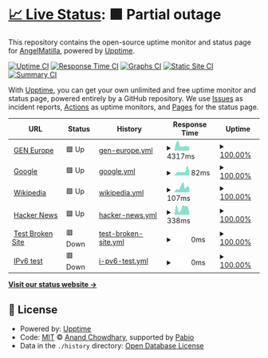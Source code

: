 # [📈 Live Status](https://demo.upptime.js.org): <!--live status--> **🟧 Partial outage**

This repository contains the open-source uptime monitor and status page for [AngelMatilla](https://demo.upptime.js.org), powered by [Upptime](https://github.com/upptime/upptime).

[![Uptime CI](https://github.com/AngelMatilla/upptime/workflows/Uptime%20CI/badge.svg)](https://github.com/AngelMatilla/upptime/actions?query=workflow%3A%22Uptime+CI%22)
[![Response Time CI](https://github.com/AngelMatilla/upptime/workflows/Response%20Time%20CI/badge.svg)](https://github.com/AngelMatilla/upptime/actions?query=workflow%3A%22Response+Time+CI%22)
[![Graphs CI](https://github.com/AngelMatilla/upptime/workflows/Graphs%20CI/badge.svg)](https://github.com/AngelMatilla/upptime/actions?query=workflow%3A%22Graphs+CI%22)
[![Static Site CI](https://github.com/AngelMatilla/upptime/workflows/Static%20Site%20CI/badge.svg)](https://github.com/AngelMatilla/upptime/actions?query=workflow%3A%22Static+Site+CI%22)
[![Summary CI](https://github.com/AngelMatilla/upptime/workflows/Summary%20CI/badge.svg)](https://github.com/AngelMatilla/upptime/actions?query=workflow%3A%22Summary+CI%22)

With [Upptime](https://upptime.js.org), you can get your own unlimited and free uptime monitor and status page, powered entirely by a GitHub repository. We use [Issues](https://github.com/AngelMatilla/upptime/issues) as incident reports, [Actions](https://github.com/AngelMatilla/upptime/actions) as uptime monitors, and [Pages](https://demo.upptime.js.org) for the status page.

<!--start: status pages-->
<!-- This summary is generated by Upptime (https://github.com/upptime/upptime) -->
<!-- Do not edit this manually, your changes will be overwritten -->
<!-- prettier-ignore -->
| URL | Status | History | Response Time | Uptime |
| --- | ------ | ------- | ------------- | ------ |
| <img alt="" src="https://icons.duckduckgo.com/ip3/gen-europe.org.ico" height="13"> [GEN Europe](https://gen-europe.org) | 🟩 Up | [gen-europe.yml](https://github.com/AngelMatilla/upptime/commits/HEAD/history/gen-europe.yml) | <details><summary><img alt="Response time graph" src="./graphs/gen-europe/response-time-week.png" height="20"> 4317ms</summary><br><a href="https://AngelMatilla.github.io/upptime/history/gen-europe"><img alt="Response time 4317" src="https://img.shields.io/endpoint?url=https%3A%2F%2Fraw.githubusercontent.com%2FAngelMatilla%2Fupptime%2FHEAD%2Fapi%2Fgen-europe%2Fresponse-time.json"></a><br><a href="https://AngelMatilla.github.io/upptime/history/gen-europe"><img alt="24-hour response time 4317" src="https://img.shields.io/endpoint?url=https%3A%2F%2Fraw.githubusercontent.com%2FAngelMatilla%2Fupptime%2FHEAD%2Fapi%2Fgen-europe%2Fresponse-time-day.json"></a><br><a href="https://AngelMatilla.github.io/upptime/history/gen-europe"><img alt="7-day response time 4317" src="https://img.shields.io/endpoint?url=https%3A%2F%2Fraw.githubusercontent.com%2FAngelMatilla%2Fupptime%2FHEAD%2Fapi%2Fgen-europe%2Fresponse-time-week.json"></a><br><a href="https://AngelMatilla.github.io/upptime/history/gen-europe"><img alt="30-day response time 4317" src="https://img.shields.io/endpoint?url=https%3A%2F%2Fraw.githubusercontent.com%2FAngelMatilla%2Fupptime%2FHEAD%2Fapi%2Fgen-europe%2Fresponse-time-month.json"></a><br><a href="https://AngelMatilla.github.io/upptime/history/gen-europe"><img alt="1-year response time 4317" src="https://img.shields.io/endpoint?url=https%3A%2F%2Fraw.githubusercontent.com%2FAngelMatilla%2Fupptime%2FHEAD%2Fapi%2Fgen-europe%2Fresponse-time-year.json"></a></details> | <details><summary><a href="https://AngelMatilla.github.io/upptime/history/gen-europe">100.00%</a></summary><a href="https://AngelMatilla.github.io/upptime/history/gen-europe"><img alt="All-time uptime 100.00%" src="https://img.shields.io/endpoint?url=https%3A%2F%2Fraw.githubusercontent.com%2FAngelMatilla%2Fupptime%2FHEAD%2Fapi%2Fgen-europe%2Fuptime.json"></a><br><a href="https://AngelMatilla.github.io/upptime/history/gen-europe"><img alt="24-hour uptime 100.00%" src="https://img.shields.io/endpoint?url=https%3A%2F%2Fraw.githubusercontent.com%2FAngelMatilla%2Fupptime%2FHEAD%2Fapi%2Fgen-europe%2Fuptime-day.json"></a><br><a href="https://AngelMatilla.github.io/upptime/history/gen-europe"><img alt="7-day uptime 100.00%" src="https://img.shields.io/endpoint?url=https%3A%2F%2Fraw.githubusercontent.com%2FAngelMatilla%2Fupptime%2FHEAD%2Fapi%2Fgen-europe%2Fuptime-week.json"></a><br><a href="https://AngelMatilla.github.io/upptime/history/gen-europe"><img alt="30-day uptime 100.00%" src="https://img.shields.io/endpoint?url=https%3A%2F%2Fraw.githubusercontent.com%2FAngelMatilla%2Fupptime%2FHEAD%2Fapi%2Fgen-europe%2Fuptime-month.json"></a><br><a href="https://AngelMatilla.github.io/upptime/history/gen-europe"><img alt="1-year uptime 100.00%" src="https://img.shields.io/endpoint?url=https%3A%2F%2Fraw.githubusercontent.com%2FAngelMatilla%2Fupptime%2FHEAD%2Fapi%2Fgen-europe%2Fuptime-year.json"></a></details>
| <img alt="" src="https://icons.duckduckgo.com/ip3/www.google.com.ico" height="13"> [Google](https://www.google.com) | 🟩 Up | [google.yml](https://github.com/AngelMatilla/upptime/commits/HEAD/history/google.yml) | <details><summary><img alt="Response time graph" src="./graphs/google/response-time-week.png" height="20"> 82ms</summary><br><a href="https://AngelMatilla.github.io/upptime/history/google"><img alt="Response time 82" src="https://img.shields.io/endpoint?url=https%3A%2F%2Fraw.githubusercontent.com%2FAngelMatilla%2Fupptime%2FHEAD%2Fapi%2Fgoogle%2Fresponse-time.json"></a><br><a href="https://AngelMatilla.github.io/upptime/history/google"><img alt="24-hour response time 82" src="https://img.shields.io/endpoint?url=https%3A%2F%2Fraw.githubusercontent.com%2FAngelMatilla%2Fupptime%2FHEAD%2Fapi%2Fgoogle%2Fresponse-time-day.json"></a><br><a href="https://AngelMatilla.github.io/upptime/history/google"><img alt="7-day response time 82" src="https://img.shields.io/endpoint?url=https%3A%2F%2Fraw.githubusercontent.com%2FAngelMatilla%2Fupptime%2FHEAD%2Fapi%2Fgoogle%2Fresponse-time-week.json"></a><br><a href="https://AngelMatilla.github.io/upptime/history/google"><img alt="30-day response time 82" src="https://img.shields.io/endpoint?url=https%3A%2F%2Fraw.githubusercontent.com%2FAngelMatilla%2Fupptime%2FHEAD%2Fapi%2Fgoogle%2Fresponse-time-month.json"></a><br><a href="https://AngelMatilla.github.io/upptime/history/google"><img alt="1-year response time 82" src="https://img.shields.io/endpoint?url=https%3A%2F%2Fraw.githubusercontent.com%2FAngelMatilla%2Fupptime%2FHEAD%2Fapi%2Fgoogle%2Fresponse-time-year.json"></a></details> | <details><summary><a href="https://AngelMatilla.github.io/upptime/history/google">100.00%</a></summary><a href="https://AngelMatilla.github.io/upptime/history/google"><img alt="All-time uptime 100.00%" src="https://img.shields.io/endpoint?url=https%3A%2F%2Fraw.githubusercontent.com%2FAngelMatilla%2Fupptime%2FHEAD%2Fapi%2Fgoogle%2Fuptime.json"></a><br><a href="https://AngelMatilla.github.io/upptime/history/google"><img alt="24-hour uptime 100.00%" src="https://img.shields.io/endpoint?url=https%3A%2F%2Fraw.githubusercontent.com%2FAngelMatilla%2Fupptime%2FHEAD%2Fapi%2Fgoogle%2Fuptime-day.json"></a><br><a href="https://AngelMatilla.github.io/upptime/history/google"><img alt="7-day uptime 100.00%" src="https://img.shields.io/endpoint?url=https%3A%2F%2Fraw.githubusercontent.com%2FAngelMatilla%2Fupptime%2FHEAD%2Fapi%2Fgoogle%2Fuptime-week.json"></a><br><a href="https://AngelMatilla.github.io/upptime/history/google"><img alt="30-day uptime 100.00%" src="https://img.shields.io/endpoint?url=https%3A%2F%2Fraw.githubusercontent.com%2FAngelMatilla%2Fupptime%2FHEAD%2Fapi%2Fgoogle%2Fuptime-month.json"></a><br><a href="https://AngelMatilla.github.io/upptime/history/google"><img alt="1-year uptime 100.00%" src="https://img.shields.io/endpoint?url=https%3A%2F%2Fraw.githubusercontent.com%2FAngelMatilla%2Fupptime%2FHEAD%2Fapi%2Fgoogle%2Fuptime-year.json"></a></details>
| <img alt="" src="https://icons.duckduckgo.com/ip3/en.wikipedia.org.ico" height="13"> [Wikipedia](https://en.wikipedia.org) | 🟩 Up | [wikipedia.yml](https://github.com/AngelMatilla/upptime/commits/HEAD/history/wikipedia.yml) | <details><summary><img alt="Response time graph" src="./graphs/wikipedia/response-time-week.png" height="20"> 107ms</summary><br><a href="https://AngelMatilla.github.io/upptime/history/wikipedia"><img alt="Response time 107" src="https://img.shields.io/endpoint?url=https%3A%2F%2Fraw.githubusercontent.com%2FAngelMatilla%2Fupptime%2FHEAD%2Fapi%2Fwikipedia%2Fresponse-time.json"></a><br><a href="https://AngelMatilla.github.io/upptime/history/wikipedia"><img alt="24-hour response time 107" src="https://img.shields.io/endpoint?url=https%3A%2F%2Fraw.githubusercontent.com%2FAngelMatilla%2Fupptime%2FHEAD%2Fapi%2Fwikipedia%2Fresponse-time-day.json"></a><br><a href="https://AngelMatilla.github.io/upptime/history/wikipedia"><img alt="7-day response time 107" src="https://img.shields.io/endpoint?url=https%3A%2F%2Fraw.githubusercontent.com%2FAngelMatilla%2Fupptime%2FHEAD%2Fapi%2Fwikipedia%2Fresponse-time-week.json"></a><br><a href="https://AngelMatilla.github.io/upptime/history/wikipedia"><img alt="30-day response time 107" src="https://img.shields.io/endpoint?url=https%3A%2F%2Fraw.githubusercontent.com%2FAngelMatilla%2Fupptime%2FHEAD%2Fapi%2Fwikipedia%2Fresponse-time-month.json"></a><br><a href="https://AngelMatilla.github.io/upptime/history/wikipedia"><img alt="1-year response time 107" src="https://img.shields.io/endpoint?url=https%3A%2F%2Fraw.githubusercontent.com%2FAngelMatilla%2Fupptime%2FHEAD%2Fapi%2Fwikipedia%2Fresponse-time-year.json"></a></details> | <details><summary><a href="https://AngelMatilla.github.io/upptime/history/wikipedia">100.00%</a></summary><a href="https://AngelMatilla.github.io/upptime/history/wikipedia"><img alt="All-time uptime 100.00%" src="https://img.shields.io/endpoint?url=https%3A%2F%2Fraw.githubusercontent.com%2FAngelMatilla%2Fupptime%2FHEAD%2Fapi%2Fwikipedia%2Fuptime.json"></a><br><a href="https://AngelMatilla.github.io/upptime/history/wikipedia"><img alt="24-hour uptime 100.00%" src="https://img.shields.io/endpoint?url=https%3A%2F%2Fraw.githubusercontent.com%2FAngelMatilla%2Fupptime%2FHEAD%2Fapi%2Fwikipedia%2Fuptime-day.json"></a><br><a href="https://AngelMatilla.github.io/upptime/history/wikipedia"><img alt="7-day uptime 100.00%" src="https://img.shields.io/endpoint?url=https%3A%2F%2Fraw.githubusercontent.com%2FAngelMatilla%2Fupptime%2FHEAD%2Fapi%2Fwikipedia%2Fuptime-week.json"></a><br><a href="https://AngelMatilla.github.io/upptime/history/wikipedia"><img alt="30-day uptime 100.00%" src="https://img.shields.io/endpoint?url=https%3A%2F%2Fraw.githubusercontent.com%2FAngelMatilla%2Fupptime%2FHEAD%2Fapi%2Fwikipedia%2Fuptime-month.json"></a><br><a href="https://AngelMatilla.github.io/upptime/history/wikipedia"><img alt="1-year uptime 100.00%" src="https://img.shields.io/endpoint?url=https%3A%2F%2Fraw.githubusercontent.com%2FAngelMatilla%2Fupptime%2FHEAD%2Fapi%2Fwikipedia%2Fuptime-year.json"></a></details>
| <img alt="" src="https://icons.duckduckgo.com/ip3/news.ycombinator.com.ico" height="13"> [Hacker News](https://news.ycombinator.com) | 🟩 Up | [hacker-news.yml](https://github.com/AngelMatilla/upptime/commits/HEAD/history/hacker-news.yml) | <details><summary><img alt="Response time graph" src="./graphs/hacker-news/response-time-week.png" height="20"> 338ms</summary><br><a href="https://AngelMatilla.github.io/upptime/history/hacker-news"><img alt="Response time 338" src="https://img.shields.io/endpoint?url=https%3A%2F%2Fraw.githubusercontent.com%2FAngelMatilla%2Fupptime%2FHEAD%2Fapi%2Fhacker-news%2Fresponse-time.json"></a><br><a href="https://AngelMatilla.github.io/upptime/history/hacker-news"><img alt="24-hour response time 338" src="https://img.shields.io/endpoint?url=https%3A%2F%2Fraw.githubusercontent.com%2FAngelMatilla%2Fupptime%2FHEAD%2Fapi%2Fhacker-news%2Fresponse-time-day.json"></a><br><a href="https://AngelMatilla.github.io/upptime/history/hacker-news"><img alt="7-day response time 338" src="https://img.shields.io/endpoint?url=https%3A%2F%2Fraw.githubusercontent.com%2FAngelMatilla%2Fupptime%2FHEAD%2Fapi%2Fhacker-news%2Fresponse-time-week.json"></a><br><a href="https://AngelMatilla.github.io/upptime/history/hacker-news"><img alt="30-day response time 338" src="https://img.shields.io/endpoint?url=https%3A%2F%2Fraw.githubusercontent.com%2FAngelMatilla%2Fupptime%2FHEAD%2Fapi%2Fhacker-news%2Fresponse-time-month.json"></a><br><a href="https://AngelMatilla.github.io/upptime/history/hacker-news"><img alt="1-year response time 338" src="https://img.shields.io/endpoint?url=https%3A%2F%2Fraw.githubusercontent.com%2FAngelMatilla%2Fupptime%2FHEAD%2Fapi%2Fhacker-news%2Fresponse-time-year.json"></a></details> | <details><summary><a href="https://AngelMatilla.github.io/upptime/history/hacker-news">100.00%</a></summary><a href="https://AngelMatilla.github.io/upptime/history/hacker-news"><img alt="All-time uptime 100.00%" src="https://img.shields.io/endpoint?url=https%3A%2F%2Fraw.githubusercontent.com%2FAngelMatilla%2Fupptime%2FHEAD%2Fapi%2Fhacker-news%2Fuptime.json"></a><br><a href="https://AngelMatilla.github.io/upptime/history/hacker-news"><img alt="24-hour uptime 100.00%" src="https://img.shields.io/endpoint?url=https%3A%2F%2Fraw.githubusercontent.com%2FAngelMatilla%2Fupptime%2FHEAD%2Fapi%2Fhacker-news%2Fuptime-day.json"></a><br><a href="https://AngelMatilla.github.io/upptime/history/hacker-news"><img alt="7-day uptime 100.00%" src="https://img.shields.io/endpoint?url=https%3A%2F%2Fraw.githubusercontent.com%2FAngelMatilla%2Fupptime%2FHEAD%2Fapi%2Fhacker-news%2Fuptime-week.json"></a><br><a href="https://AngelMatilla.github.io/upptime/history/hacker-news"><img alt="30-day uptime 100.00%" src="https://img.shields.io/endpoint?url=https%3A%2F%2Fraw.githubusercontent.com%2FAngelMatilla%2Fupptime%2FHEAD%2Fapi%2Fhacker-news%2Fuptime-month.json"></a><br><a href="https://AngelMatilla.github.io/upptime/history/hacker-news"><img alt="1-year uptime 100.00%" src="https://img.shields.io/endpoint?url=https%3A%2F%2Fraw.githubusercontent.com%2FAngelMatilla%2Fupptime%2FHEAD%2Fapi%2Fhacker-news%2Fuptime-year.json"></a></details>
| <img alt="" src="https://icons.duckduckgo.com/ip3/thissitedoesnotexist.koj.co.ico" height="13"> [Test Broken Site](https://thissitedoesnotexist.koj.co) | 🟥 Down | [test-broken-site.yml](https://github.com/AngelMatilla/upptime/commits/HEAD/history/test-broken-site.yml) | <details><summary><img alt="Response time graph" src="./graphs/test-broken-site/response-time-week.png" height="20"> 0ms</summary><br><a href="https://AngelMatilla.github.io/upptime/history/test-broken-site"><img alt="Response time 0" src="https://img.shields.io/endpoint?url=https%3A%2F%2Fraw.githubusercontent.com%2FAngelMatilla%2Fupptime%2FHEAD%2Fapi%2Ftest-broken-site%2Fresponse-time.json"></a><br><a href="https://AngelMatilla.github.io/upptime/history/test-broken-site"><img alt="24-hour response time 0" src="https://img.shields.io/endpoint?url=https%3A%2F%2Fraw.githubusercontent.com%2FAngelMatilla%2Fupptime%2FHEAD%2Fapi%2Ftest-broken-site%2Fresponse-time-day.json"></a><br><a href="https://AngelMatilla.github.io/upptime/history/test-broken-site"><img alt="7-day response time 0" src="https://img.shields.io/endpoint?url=https%3A%2F%2Fraw.githubusercontent.com%2FAngelMatilla%2Fupptime%2FHEAD%2Fapi%2Ftest-broken-site%2Fresponse-time-week.json"></a><br><a href="https://AngelMatilla.github.io/upptime/history/test-broken-site"><img alt="30-day response time 0" src="https://img.shields.io/endpoint?url=https%3A%2F%2Fraw.githubusercontent.com%2FAngelMatilla%2Fupptime%2FHEAD%2Fapi%2Ftest-broken-site%2Fresponse-time-month.json"></a><br><a href="https://AngelMatilla.github.io/upptime/history/test-broken-site"><img alt="1-year response time 0" src="https://img.shields.io/endpoint?url=https%3A%2F%2Fraw.githubusercontent.com%2FAngelMatilla%2Fupptime%2FHEAD%2Fapi%2Ftest-broken-site%2Fresponse-time-year.json"></a></details> | <details><summary><a href="https://AngelMatilla.github.io/upptime/history/test-broken-site">100.00%</a></summary><a href="https://AngelMatilla.github.io/upptime/history/test-broken-site"><img alt="All-time uptime 100.00%" src="https://img.shields.io/endpoint?url=https%3A%2F%2Fraw.githubusercontent.com%2FAngelMatilla%2Fupptime%2FHEAD%2Fapi%2Ftest-broken-site%2Fuptime.json"></a><br><a href="https://AngelMatilla.github.io/upptime/history/test-broken-site"><img alt="24-hour uptime 100.00%" src="https://img.shields.io/endpoint?url=https%3A%2F%2Fraw.githubusercontent.com%2FAngelMatilla%2Fupptime%2FHEAD%2Fapi%2Ftest-broken-site%2Fuptime-day.json"></a><br><a href="https://AngelMatilla.github.io/upptime/history/test-broken-site"><img alt="7-day uptime 100.00%" src="https://img.shields.io/endpoint?url=https%3A%2F%2Fraw.githubusercontent.com%2FAngelMatilla%2Fupptime%2FHEAD%2Fapi%2Ftest-broken-site%2Fuptime-week.json"></a><br><a href="https://AngelMatilla.github.io/upptime/history/test-broken-site"><img alt="30-day uptime 100.00%" src="https://img.shields.io/endpoint?url=https%3A%2F%2Fraw.githubusercontent.com%2FAngelMatilla%2Fupptime%2FHEAD%2Fapi%2Ftest-broken-site%2Fuptime-month.json"></a><br><a href="https://AngelMatilla.github.io/upptime/history/test-broken-site"><img alt="1-year uptime 100.00%" src="https://img.shields.io/endpoint?url=https%3A%2F%2Fraw.githubusercontent.com%2FAngelMatilla%2Fupptime%2FHEAD%2Fapi%2Ftest-broken-site%2Fuptime-year.json"></a></details>
| <img alt="" src="https://icons.duckduckgo.com/ip3/null.ico" height="13"> [IPv6 test](forwardemail.net) | 🟥 Down | [i-pv6-test.yml](https://github.com/AngelMatilla/upptime/commits/HEAD/history/i-pv6-test.yml) | <details><summary><img alt="Response time graph" src="./graphs/i-pv6-test/response-time-week.png" height="20"> 0ms</summary><br><a href="https://AngelMatilla.github.io/upptime/history/i-pv6-test"><img alt="Response time 0" src="https://img.shields.io/endpoint?url=https%3A%2F%2Fraw.githubusercontent.com%2FAngelMatilla%2Fupptime%2FHEAD%2Fapi%2Fi-pv6-test%2Fresponse-time.json"></a><br><a href="https://AngelMatilla.github.io/upptime/history/i-pv6-test"><img alt="24-hour response time 0" src="https://img.shields.io/endpoint?url=https%3A%2F%2Fraw.githubusercontent.com%2FAngelMatilla%2Fupptime%2FHEAD%2Fapi%2Fi-pv6-test%2Fresponse-time-day.json"></a><br><a href="https://AngelMatilla.github.io/upptime/history/i-pv6-test"><img alt="7-day response time 0" src="https://img.shields.io/endpoint?url=https%3A%2F%2Fraw.githubusercontent.com%2FAngelMatilla%2Fupptime%2FHEAD%2Fapi%2Fi-pv6-test%2Fresponse-time-week.json"></a><br><a href="https://AngelMatilla.github.io/upptime/history/i-pv6-test"><img alt="30-day response time 0" src="https://img.shields.io/endpoint?url=https%3A%2F%2Fraw.githubusercontent.com%2FAngelMatilla%2Fupptime%2FHEAD%2Fapi%2Fi-pv6-test%2Fresponse-time-month.json"></a><br><a href="https://AngelMatilla.github.io/upptime/history/i-pv6-test"><img alt="1-year response time 0" src="https://img.shields.io/endpoint?url=https%3A%2F%2Fraw.githubusercontent.com%2FAngelMatilla%2Fupptime%2FHEAD%2Fapi%2Fi-pv6-test%2Fresponse-time-year.json"></a></details> | <details><summary><a href="https://AngelMatilla.github.io/upptime/history/i-pv6-test">100.00%</a></summary><a href="https://AngelMatilla.github.io/upptime/history/i-pv6-test"><img alt="All-time uptime 100.00%" src="https://img.shields.io/endpoint?url=https%3A%2F%2Fraw.githubusercontent.com%2FAngelMatilla%2Fupptime%2FHEAD%2Fapi%2Fi-pv6-test%2Fuptime.json"></a><br><a href="https://AngelMatilla.github.io/upptime/history/i-pv6-test"><img alt="24-hour uptime 100.00%" src="https://img.shields.io/endpoint?url=https%3A%2F%2Fraw.githubusercontent.com%2FAngelMatilla%2Fupptime%2FHEAD%2Fapi%2Fi-pv6-test%2Fuptime-day.json"></a><br><a href="https://AngelMatilla.github.io/upptime/history/i-pv6-test"><img alt="7-day uptime 100.00%" src="https://img.shields.io/endpoint?url=https%3A%2F%2Fraw.githubusercontent.com%2FAngelMatilla%2Fupptime%2FHEAD%2Fapi%2Fi-pv6-test%2Fuptime-week.json"></a><br><a href="https://AngelMatilla.github.io/upptime/history/i-pv6-test"><img alt="30-day uptime 100.00%" src="https://img.shields.io/endpoint?url=https%3A%2F%2Fraw.githubusercontent.com%2FAngelMatilla%2Fupptime%2FHEAD%2Fapi%2Fi-pv6-test%2Fuptime-month.json"></a><br><a href="https://AngelMatilla.github.io/upptime/history/i-pv6-test"><img alt="1-year uptime 100.00%" src="https://img.shields.io/endpoint?url=https%3A%2F%2Fraw.githubusercontent.com%2FAngelMatilla%2Fupptime%2FHEAD%2Fapi%2Fi-pv6-test%2Fuptime-year.json"></a></details>

<!--end: status pages-->

[**Visit our status website →**](https://demo.upptime.js.org)

## 📄 License

- Powered by: [Upptime](https://github.com/upptime/upptime)
- Code: [MIT](./LICENSE) © [Anand Chowdhary](https://anandchowdhary.com), supported by [Pabio](https://pabio.com)
- Data in the `./history` directory: [Open Database License](https://opendatacommons.org/licenses/odbl/1-0/)
